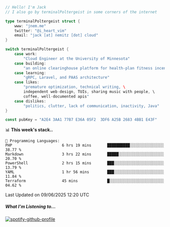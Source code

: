 ```go
// Hello! I'm Jack
// I also go by terminalPoltergeist in some corners of the internet

type terminalPoltergeist struct {
    www: "jnem.me"
    twitter: "@i_heart_vim"
    email: "jack [at] nemitz [dot] cloud"
}

switch terminalPoltergeist {
    case work:
        "Cloud Engineer at the University of Minnesota"
    case building:
        "an online clearinghouse platform for health-plan fitness incentive programs"
    case learning:
        "gRPC, Laravel, and PAAS architecture"
    case likes:
        "premature optimization, technical writing, \
        independent web-design, TUIs, sharing music with people, \
        coffee, well-documented apis"
    case dislikes:
        "politics, clutter, lack of communication, inactivity, Java"
}

const pubKey = "A2E4 3AA1 77B7 E36A 05F2  3DF6 A25B 2683 4BB1 E43F"
```

<!--START_SECTION:waka-->
📊 **This week's stack..** 

```text
💬 Programming Languages: 
PHP                      6 hrs 19 mins       ██████████░░░░░░░░░░░░░░░   38.77 % 
Markdown                 3 hrs 22 mins       █████░░░░░░░░░░░░░░░░░░░░   20.70 % 
PowerShell               2 hrs 15 mins       ███░░░░░░░░░░░░░░░░░░░░░░   13.79 % 
YAML                     1 hr 56 mins        ███░░░░░░░░░░░░░░░░░░░░░░   11.84 % 
Terraform                45 mins             █░░░░░░░░░░░░░░░░░░░░░░░░   04.62 % 
```


 Last Updated on 09/06/2025 12:20 UTC
<!--END_SECTION:waka-->

##### What I'm Listening to...

[![spotify-github-profile](https://jnem.me/listening-item?maxAge=2592000)](https://jnem.me/listening)
